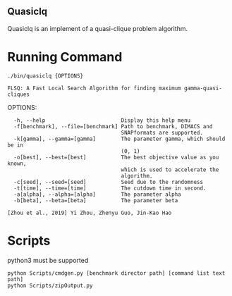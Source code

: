 ## Quasiclq
Quasiclq is an implement of a quasi-clique problem algorithm.

# Running Command
```
./bin/quasiclq {OPTIONS}
```

    FLSQ: A Fast Local Search Algorithm for finding maximum gamma-quasi-cliques

  OPTIONS:

      -h, --help                        Display this help menu
      -f[benchmark], --file=[benchmark] Path to benchmark, DIMACS and
                                        SNAPformats are supported.
      -k[gamma], --gamma=[gamma]        The parameter gamma, which should be in
                                        (0, 1)
      -o[best], --best=[best]           The best objective value as you known,
                                        which is used to accelerate the
                                        algorithm.
      -c[seed], --seed=[seed]           Seed due to the randomness
      -t[time], --time=[time]           The cutdown time in second.
      -a[alpha], --alpha=[alpha]        The parameter alpha
      -b[beta], --beta=[beta]           The parameter beta

    [Zhou et al., 2019] Yi Zhou, Zhenyu Guo, Jin-Kao Hao

# Scripts
python3 must be supported
```
python Scripts/cmdgen.py [benchmark director path] [command list text path]
python Scripts/zipOutput.py
```